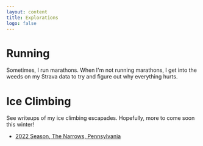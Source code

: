 ```yaml
---
layout: content
title: Explorations
logo: false
---
```


<h1>Running</h1>

Sometimes, I run marathons. When I'm not running marathons, I get into the weeds on my Strava data to try and figure out why everything hurts.


<h1>Ice Climbing</h1>

See writeups of my ice climbing escapades. Hopefully, more to come soon this winter!

- [2022 Season, The Narrows, Pennsylvania](https://stefanarseneau.github.io/writing/narrows-jan-2022)
